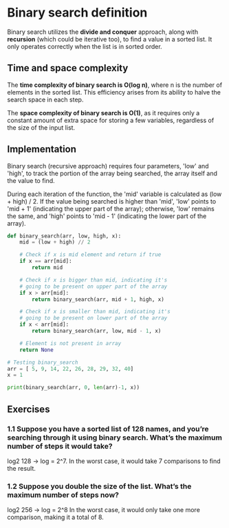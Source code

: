 # Binary search definition

Binary search utilizes the **divide and conquer** approach, along with **recursion** (which could be iterative too), to find a value in a sorted list. It only operates correctly when the list is in sorted order.

## Time and space complexity

The **time complexity of binary search is O(log n)**, where n is the number of elements in the sorted list. This efficiency arises from its ability to halve the search space in each step.

The **space complexity of binary search is O(1)**, as it requires only a constant amount of extra space for storing a few variables, regardless of the size of the input list.

## Implementation

Binary search (recursive approach) requires four parameters, 'low' and 'high', to track the portion of the array being searched, the array itself and the value to find.

During each iteration of the function, the 'mid' variable is calculated as (low + high) / 2. If the value being searched is higher than 'mid', 'low' points to 'mid + 1' (indicating the upper part of the array); otherwise, 'low' remains the same, and 'high' points to 'mid - 1' (indicating the lower part of the array).

```python
def binary_search(arr, low, high, x):
    mid = (low + high) // 2

    # Check if x is mid element and return if true
    if x == arr[mid]:
        return mid

    # Check if x is bigger than mid, indicating it's 
    # going to be present on upper part of the array
    if x > arr[mid]:
        return binary_search(arr, mid + 1, high, x)

    # Check if x is smaller than mid, indicating it's 
    # going to be present on lower part of the array
    if x < arr[mid]:
        return binary_search(arr, low, mid - 1, x)

    # Element is not present in array
    return None

# Testing binary_search
arr = [ 5, 9, 14, 22, 26, 28, 29, 32, 40]  
x = 1

print(binary_search(arr, 0, len(arr)-1, x))
```

## Exercises

### 1.1 Suppose you have a sorted list of 128 names, and you’re searching through it using binary search. What’s the maximum number of steps it would take?

log2 128 -> log = 2^7. 
In the worst case, it would take 7 comparisons to find the result.
### 1.2 Suppose you double the size of the list. What’s the maximum number of steps now?

log2 256 -> log = 2^8
In the worst case, it would only take one more comparison, making it a total of 8.